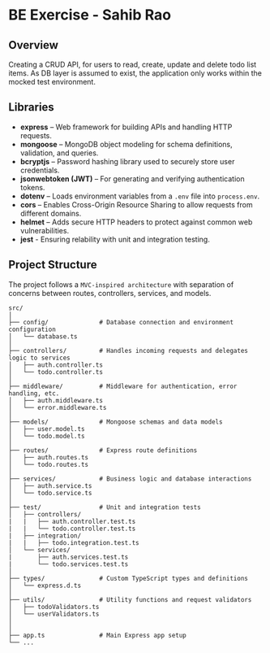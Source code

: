 # BE Exercise - Sahib Rao

## Overview

Creating a CRUD API, for users to read, create, update and delete todo list items. As DB layer is assumed to exist, the application only works within the mocked test environment.

## Libraries

- **express** – Web framework for building APIs and handling HTTP requests.
- **mongoose** – MongoDB object modeling for schema definitions, validation, and queries.
- **bcryptjs** – Password hashing library used to securely store user credentials.
- **jsonwebtoken (JWT)** – For generating and verifying authentication tokens.
- **dotenv** – Loads environment variables from a `.env` file into `process.env`.
- **cors** – Enables Cross-Origin Resource Sharing to allow requests from different domains.
- **helmet** – Adds secure HTTP headers to protect against common web vulnerabilities.
- **jest** - Ensuring relability with unit and integration testing.

## Project Structure

The project follows a `MVC-inspired architecture` with separation of concerns between routes, controllers, services, and models.

```
src/
│
├── config/              # Database connection and environment configuration
│   └── database.ts
│
├── controllers/         # Handles incoming requests and delegates logic to services
│   ├── auth.controller.ts
│   └── todo.controller.ts
│
├── middleware/          # Middleware for authentication, error handling, etc.
│   ├── auth.middleware.ts
│   └── error.middleware.ts
│
├── models/              # Mongoose schemas and data models
│   ├── user.model.ts
│   └── todo.model.ts
│
├── routes/              # Express route definitions
│   ├── auth.routes.ts
│   └── todo.routes.ts
│
├── services/            # Business logic and database interactions
│   ├── auth.service.ts
│   └── todo.service.ts
│
├── test/                # Unit and integration tests
│   ├── controllers/
|   |   ├── auth.controller.test.ts
|   |   └── todo.controller.test.ts
|   ├── integration/
|   |   ├── todo.integration.test.ts
│   └── services/
|       ├── auth.services.test.ts
|       └── todo.services.test.ts
│
├── types/               # Custom TypeScript types and definitions
│   └── express.d.ts
│
├── utils/               # Utility functions and request validators
│   ├── todoValidators.ts
│   └── userValidators.ts
│
│
├── app.ts               # Main Express app setup
└── ...

```
